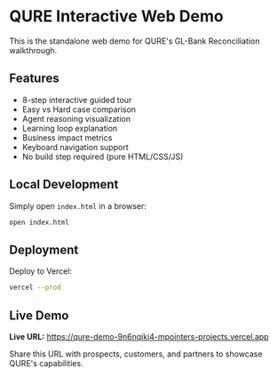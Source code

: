 # QURE Interactive Web Demo

This is the standalone web demo for QURE's GL-Bank Reconciliation walkthrough.

## Features

- 8-step interactive guided tour
- Easy vs Hard case comparison
- Agent reasoning visualization
- Learning loop explanation
- Business impact metrics
- Keyboard navigation support
- No build step required (pure HTML/CSS/JS)

## Local Development

Simply open `index.html` in a browser:

```bash
open index.html
```

## Deployment

Deploy to Vercel:

```bash
vercel --prod
```

## Live Demo

**Live URL:** https://qure-demo-9n6nqiki4-mpointers-projects.vercel.app

Share this URL with prospects, customers, and partners to showcase QURE's capabilities.
